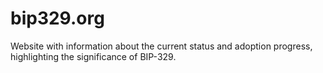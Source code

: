 # bip329.org
Website with information about the current status and adoption progress, highlighting the significance of BIP-329.
